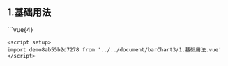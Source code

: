 ## 1.基础用法
<demo8ab55b2d7278 />
```vue{4}
<template>
    <bar-chart-3 ref="chartRef"></bar-chart-3>
</template>

<script setup>
import { ref, onMounted } from 'vue';

const chartRef = ref();

onMounted(() => chartRef.value.renderChart());
</script>
<style lang="scss" scoped>
.chart {
    height: 664px;
    background-color: rgb(3, 43, 68);
}
</style>
```
<script setup>
import demo8ab55b2d7278 from '../../document/barChart3/1.基础用法.vue'
</script>